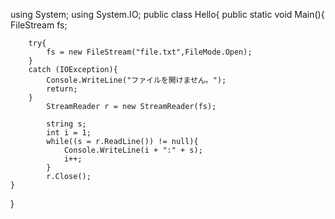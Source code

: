 using System;
using System.IO;
public class Hello{
    public static void Main(){
        FileStream fs;
        
        try{
            fs = new FileStream("file.txt",FileMode.Open);
        }
        catch (IOException){
            Console.WriteLine("ファイルを開けません。");
            return;
        }
            StreamReader r = new StreamReader(fs);
            
            string s;
            int i = 1;
            while((s = r.ReadLine()) != null){
                Console.WriteLine(i + ":" + s);
                i++;
            }
            r.Close();
    }
}
